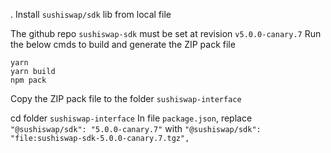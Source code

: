 .
Install `sushiswap/sdk` lib from local file

The github repo `sushiswap-sdk` must be set at revision `v5.0.0-canary.7`
Run the below cmds to build and generate the ZIP pack file

```
yarn
yarn build
npm pack
```

Copy the ZIP pack file to the folder `sushiswap-interface`

cd folder `sushiswap-interface`
In file `package.json`, replace `"@sushiswap/sdk": "5.0.0-canary.7"`
with `"@sushiswap/sdk": "file:sushiswap-sdk-5.0.0-canary.7.tgz",`
